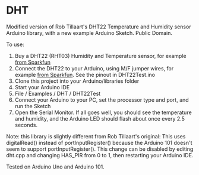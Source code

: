 # DHT
Modified version of Rob Tillaart's DHT22 Temperature and Humidity sensor Arduino library, with a new example Arduino Sketch.
Public Domain.

To use:
  1. Buy a DHT22 (RHT03) Humidity and Temperature sensor, for example [from Sparkfun](https://www.sparkfun.com/products/10167)
  1. Connect the DHT22 to your Arduino, using M/F jumper wires, for example [from Sparkfun](https://www.sparkfun.com/products/9139).  See the pinout in DHT22Test.ino
  1. Clone this project into your Arduino/libraries folder
  1. Start your Arduino IDE
  1. File / Examples / DHT / DHT22Test
  1. Connect your Arduino to your PC, set the processor type and port, and run the Sketch
  1. Open the Serial Monitor.  If all goes well, you should see the temperature and humidity, and the Arduino LED should flash about once every 2.5 seconds.

Note: this library is slightly different from Rob Tillaart's original:
This uses digitalRead() instead of portInputRegister() because the Arduino 101 doesn't seem to support portInputRegister().
This change can be disabled by editing dht.cpp and changing HAS_PIR from 0 to 1, then restarting your Arduino IDE.

Tested on Arduino Uno and Arduino 101.
